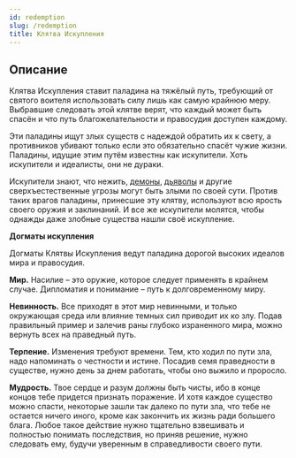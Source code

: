 ```yaml
---
id: redemption
slug: /redemption
title: Клятва Искупления
---
```

## Описание
Клятва Искупления ставит паладина на тяжёлый путь, требующий от святого воителя использовать силу лишь как самую крайнюю меру. Выбравшие следовать этой клятве верят, что каждый может быть спасён и что путь благожелательности и правосудия доступен каждому.

Эти паладины ищут злых существ с надеждой обратить их к свету, а противников убивают только если это обязательно спасёт чужие жизни. Паладины, идущие этим путём известны как искупители. Хоть искупители и идеалисты, они не дураки.

Искупители знают, что нежить, [демоны](https://ttg.club/entities/race/7), [дьяволы](https://ttg.club/entities/race/13) и другие сверхъестественные угрозы могут быть злыми по своей сути. Против таких врагов паладины, принесшие эту клятву, используют всю ярость своего оружия и заклинаний. И все же искупители молятся, чтобы однажды даже злобные существа нашли своё искупление.

**Догматы искупления**

Догматы Клятвы Искупления ведут паладина дорогой высоких идеалов мира и правосудия.

**Мир.** Насилие – это оружие, которое следует применять в крайнем случае. Дипломатия и понимание – путь к долговременному миру.

**Невинность.** Все приходят в этот мир невинными, и только окружающая среда или влияние темных сил приводит их ко злу. Подав правильный пример и залечив раны глубоко израненного мира, можно вернуть всех на праведный путь.

**Терпение.** Изменения требуют времени. Тем, кто ходил по пути зла, надо напоминать о честности и истине. Посадив семя праведности в существе, нужно день за днем работать, чтобы оно выжило и проросло.

**Мудрость.** Твое сердце и разум должны быть чисты, ибо в конце концов тебе придется признать поражение. И хотя каждое существо можно спасти, некоторые зашли так далеко по пути зла, что тебе не остается ничего иного, кроме как закончить их жизнь ради большего блага. Любое такое действие нужно тщательно взвешивать и полностью понимать последствия, но приняв решение, нужно следовать ему, будучи уверенным в справедливости своего пути.